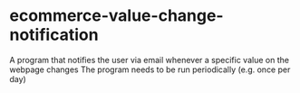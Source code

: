 # ecommerce-value-change-notification
A program that notifies the user via email whenever a specific value on the webpage changes
  The program needs to be run periodically (e.g. once per day)
